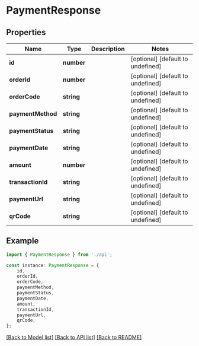 # PaymentResponse


## Properties

Name | Type | Description | Notes
------------ | ------------- | ------------- | -------------
**id** | **number** |  | [optional] [default to undefined]
**orderId** | **number** |  | [optional] [default to undefined]
**orderCode** | **string** |  | [optional] [default to undefined]
**paymentMethod** | **string** |  | [optional] [default to undefined]
**paymentStatus** | **string** |  | [optional] [default to undefined]
**paymentDate** | **string** |  | [optional] [default to undefined]
**amount** | **number** |  | [optional] [default to undefined]
**transactionId** | **string** |  | [optional] [default to undefined]
**paymentUrl** | **string** |  | [optional] [default to undefined]
**qrCode** | **string** |  | [optional] [default to undefined]

## Example

```typescript
import { PaymentResponse } from './api';

const instance: PaymentResponse = {
    id,
    orderId,
    orderCode,
    paymentMethod,
    paymentStatus,
    paymentDate,
    amount,
    transactionId,
    paymentUrl,
    qrCode,
};
```

[[Back to Model list]](../README.md#documentation-for-models) [[Back to API list]](../README.md#documentation-for-api-endpoints) [[Back to README]](../README.md)
